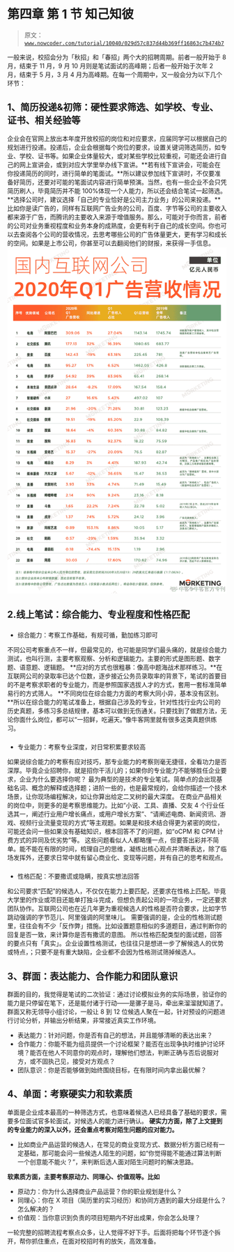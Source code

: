 # 第四章 第 1 节 知己知彼

> 原文：[`www.nowcoder.com/tutorial/10040/029d57c837d44b369ff16863c7b474b7`](https://www.nowcoder.com/tutorial/10040/029d57c837d44b369ff16863c7b474b7)

一般来说，校招会分为「秋招」和「春招」两个大的招聘周期。前者一般开始于 8 月，结束于 11 月，9 月 10 月则是笔试面试的高峰期；后者一般开始于次年 2 月，结束于 5 月，3 月 4 月为高峰期。在每一个周期中，又一般会分为以下几个环节：

## 1、简历投递&初筛：硬性要求筛选、如学校、专业、证书、相关经验等

企业会在官网上放出本年度开放校招的岗位和对应要求，应届同学可以根据自己的规划进行投递。投递后，企业会根据每个岗位的要求，设置关键词筛选简历，如专业、学校、证书等。如果企业体量较大，或对某些学校比较重视，可能还会进行自己的网上宣讲会，或到对应大学里举办线下宣讲。**若有线下宣讲会，可能会在你投递简历的同时，进行简单的笔面试。**所以建议参加线下宣讲时，不仅要准备好简历，还要对可能的笔面试内容进行简单预演。当然，也有一些企业不会只凭简历刷人，毕竟简历并不能 100%体现一个人能力，所以还会结合笔试一起筛选。**选择公司时，建议选择「自己的专业恰好是公司主力业务」的公司来投递。**比如你是读广告的，同样有互联网广告业务的公司，百度、字节等公司的主要收入都来源于广告，而腾讯的主要收入来源于增值服务。那么，可能对于你而言，前者的公司对业务重视程度和业务本身的成熟度，会更有利于自己的成长空间。你也可以去查阅各个公司的营收情况，去思考哪些公司的广告体量更大，更有学习和成长的空间。如果是上市公司，你甚至可以去翻阅他们的财报，来获得一手信息。
![](img/24ae45e34d8534f6a860dc8f1a21b2a8.png)

## 2.线上笔试：综合能力、专业程度和性格匹配

### 

*   综合能力：考察工作基础，有规可循，勤加练习即可

不同公司考察重点不一样，但最常见的，也可能是同学们最头痛的，就是综合能力测试，也叫行测，主要考察观察、分析和逻辑能力。主要的形式是图形题、数字题、语意题、逻辑题。
**应对的方式也很粗暴：像高中题海战术那样练习。**在互联网公司的录取率已达个位数，逐步接近公务员录取率的背景下，笔试的首要目的不是考察求职者的专业能力，而是参照国家选拔人才的方式，套用一套标准简单易行的方式筛人。
**不同岗位在综合能力方面的考察大同小异，基本没有区别。**所以在综合能力的笔试准备上，根据自己涉及的专业，针对性找行业内公司的历史真题，多练习多总结规律，基本可以做到无伤通关。只要找到了做题方法，无论你面什么岗位，都可以“一招鲜，吃遍天。”像牛客网里就有很多这类真题供练习。

### 

*   专业能力：考察专业深度，对日常积累要求较高

如果说综合能力的考察有应对技巧，那专业能力的考察则毫无捷径，全看功力是否深厚。毕竟企业招聘你，就是招你干活儿的；如果你的专业能力不能够胜任企业要求，企业为什么要选择你呢？
最为典型的是技术的专业笔试。简单点的会出现基础名词、概念的解释或选择题；进阶一些的，也是最常规的，会给你描述一个技术场景，让你现场编程解决，如让你算出给定二叉树的最大深度。
在商业产品相关的岗位中，则更多的是考察思维能力。比如“小说、工具、直播、交友 4 个行业任选其一，阐述行业用户增长痛点，或用户增长方案”、“请阐述电商、新闻资讯、游戏、视频行业流量变现的方式”等主观题。如果是和技术结合得更为紧密的岗位，可能还会问一些如果没有基础知识，根本回答不了的问题，如“oCPM 和 CPM 计费方式的异同及优劣势”等。
这些问题看似人人都略懂一点，但要答出彩并不简单。能不能在有限的时间，梳理自己的思维，凝练出核心观点并清晰表达，除了临场发挥外，还要求日常中就有留心商业化、变现等问题，并有自己的思考和观点。

### 

*   性格匹配：不要撒谎或隐瞒，按真实想法回答

和公司要求“匹配”的候选人，不仅仅在能力上要匹配，还要求在性格上匹配。毕竟大学里的作业或项目还能单打独斗完成，但想负责起公司的一项业务，一定还要求团队协作。互联网公司也在近几年更为重视候选人的性格是否符合要求，比如字节跳动强调的字节范儿、阿里强调的阿里味儿。
需要强调的是，企业的性格测试题里，往往会有不少「反作弊」措施。比如设置题意相似的多道题目，通过判断你的回复是否一致，来计算你是否有撒谎的意图。
所以性格匹配类型的面试题，回答的要点只有「真实」。企业设置性格测试，也往往只是想进一步了解候选人的优势或特点，；只要不是有重大缺陷，企业都不会因为性格测试筛掉候选人。

## 3、群面：表达能力、合作能力和团队意识

群面的目的，我觉得是笔试的二次验证：通过讨论模拟业务的实际场景，验证你的能力是只停留在笔下，还是能付诸于行动——是骡子是马，牵出来溜溜就知道了。
群面又称无领导小组讨论，一般让 8 到 12 位候选人聚在一起，针对预设的问题进行讨论分析，并输出分析结果，非常接近真实工作环境。

*   表达能力：针对问题，你是否有自己的想法，并且能够清晰的表达出来？
*   合作能力：你能不能为组员提供一个讨论框架？能否在出现争执时维护讨论环境？能否在他人不同意你的观点时，理解他们想法，判断正确与否后说服对方，或不固执己见，接受对方观点？
*   团队意识：你是否能够做到始终围绕目标，在有限时间内拿出最优解？

## 4、单面：考察硬实力和软素质

单面是企业成本最高的一种筛选方式，也意味着候选人已经具备了基础的要求，需要多位面试官多轮面试，对候选人的能力进行确认。
**硬实力方面，除了上文提到的专业能力的深入以外，还会重点考察对陌生问题的应对能力。**

*   比如商业产品运营的候选人，在常见的商业变现方式、数据分析方面已经有一定基础，那可能会问一些候选人陌生的问题，如“你觉得能不能通过算法判断一个创意能不能火？”，来判断后选人面对陌生问题时的解决思路。

**软素质方面，主要考察原动力、同理心、价值观等。比如**

*   原动力：你为什么选择商业产品运营？你的职业规划是什么？
*   同理心：你在 X 项目（简历里的实习经历）和协同方遇到的最大分歧是什么？怎么解决的？
*   价值观：当你意识到负责的项目短期内不好出成果，你会怎么处理？

一轮完整的招聘流程考察点众多，让人觉得不好下手。后面将把每个环节逐个拆开，帮你抓住重点，在面对校招时有的放矢，高效准备。